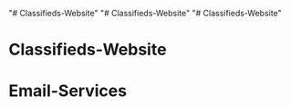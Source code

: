 "# Classifieds-Website" 
"# Classifieds-Website" 
"# Classifieds-Website" 
# Classifieds-Website
# Email-Services
